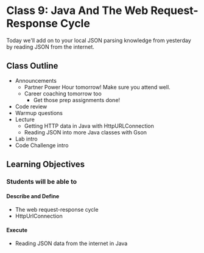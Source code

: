 # Class 9: Java And The Web Request-Response Cycle

Today we'll add on to your local JSON parsing knowledge from yesterday by reading JSON from the internet.

## Class Outline

- Announcements
  - Partner Power Hour tomorrow! Make sure you attend well.
  - Career coaching tomorrow too
    - Get those prep assignments done!
- Code review
- Warmup questions
- Lecture
  - Getting HTTP data in Java with HttpURLConnection
  - Reading JSON into more Java classes with Gson
- Lab intro
- Code Challenge intro

## Learning Objectives

### Students will be able to

#### Describe and Define

- The web request-response cycle
- HttpUrlConnection

#### Execute

- Reading JSON data from the internet in Java

